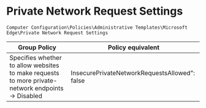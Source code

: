 # Private Network Request Settings

`Computer Configuration\Policies\Administrative Templates\Microsoft Edge\Private Network Request Settings`

| Group Policy                    | Policy equivalent                                                |
|---------------------------------|------------------------------------------------------------------|
| Specifies whether to allow websites to make requests to more private-network endpoints -> Disabled | InsecurePrivateNetworkRequestsAllowed": false |
